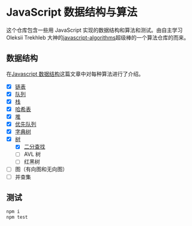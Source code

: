 # JavaScript 数据结构与算法

这个仓库包含一些用 JavaScript 实现的数据结构和算法和测试。由自主学习 Oleksii Trekhleb 大神的[javascript-algorithms](https://github.com/trekhleb/javascript-algorithms)超级棒的一个算法仓库的而来。

## 数据结构

在[Javascript 数据结构](https://huangxsu.com/2018/06/22/data-structure/)这篇文章中对每种算法进行了介绍。

- [x] [链表](/src/data-structures/linked-list)
- [x] [队列](/src/data-structures/queue/Queue.js)
- [x] [栈](/src/data-structures/stack/Stack.js)
- [x] [哈希表](/src/data-structures/hash-table/HashTable.js)
- [x] [堆](/src/data-structures/stack/Stack.js)
- [x] [优先队列](/src/data-structures/priority-queue/PriorityQueue.js)
- [x] [字典树](/src/data-structures/trie)
- [x] [树](/src/data-structures/tree/BinaryTreeNode.js)
  - [x] [二分查找](/src/data-structures/binary-search-tree)
  - [ ] AVL 树
  - [ ] 红黑树
- [ ] 图（有向图和无向图）
- [ ] 并查集

## 测试

```bash
npm i
npm test
```
